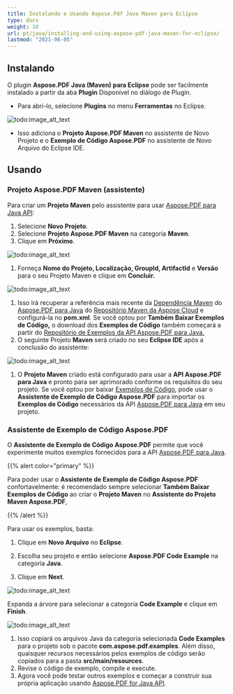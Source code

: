 ```yaml
---
title: Instalando e Usando Aspose.Pdf Java Maven para Eclipse
type: docs
weight: 10
url: pt/java/installing-and-using-aspose-pdf-java-maven-for-eclipse/
lastmod: "2021-06-05"
---
```


## Instalando

O plugin **Aspose.PDF Java (Maven) para Eclipse** pode ser facilmente instalado a partir da aba **Plugin** Disponível no diálogo de Plugin.

- Para abri-lo, selecione **Plugins** no menu **Ferramentas** no Eclipse.

![todo:image_alt_text](https://i.imgur.com/PCMRMUT.png)

- Isso adiciona o **Projeto Aspose.PDF Maven** no assistente de Novo Projeto e o **Exemplo de Código Aspose.PDF** no assistente de Novo Arquivo do Eclipse IDE.

## Usando

### Projeto Aspose.PDF Maven (assistente)

Para criar um **Projeto Maven** pelo assistente para usar [Aspose.PDF para Java API](http://www.aspose.com/java/pdf-component.aspx):

1. Selecione **Novo Projeto**.
1. Selecione **Projeto Aspose.PDF Maven** na categoria **Maven**.
1. Clique em **Próximo**.

![todo:image_alt_text](https://i.imgur.com/6iywqND.png)

1. Forneça **Nome do Projeto, Localização, GroupId, ArtifactId** e **Versão** para o seu Projeto Maven e clique em **Concluir.**

![todo:image_alt_text](https://i.imgur.com/zURjIn1.png)

1. Isso irá recuperar a referência mais recente da [Dependência Maven](https://repository.aspose.com/webapp/#/artifacts/browse/tree/General/repo/com/aspose/aspose-pdf/) do [Aspose.PDF para Java](http://www.aspose.com/java/pdf-component.aspx) do [Repositório Maven da Aspose Cloud](https://repository.aspose.com/webapp/#/artifacts/browse/tree/General/repo) e configurá-la no **pom.xml**. Se você optou por **Também Baixar Exemplos de Código,** o download dos **Exemplos de Código** também começará a partir do [Repositório de Exemplos da API Aspose.PDF para Java.](https://github.com/aspose-pdf/Aspose.PDF-for-Java/tree/master/Examples)
1. O seguinte Projeto **Maven** será criado no seu **Eclipse IDE** após a conclusão do assistente:

![todo:image_alt_text](https://i.imgur.com/xRfHrku.png)

1. O **Projeto Maven** criado está configurado para usar a **API Aspose.PDF para Java** e pronto para ser aprimorado conforme os requisitos do seu projeto. Se você optou por baixar [Exemplos de Código](https://github.com/aspose-pdf/Aspose.PDF-for-Java/tree/master/Examples), pode usar o **Assistente de Exemplo de Código Aspose.PDF** para importar os **Exemplos de Código** necessários da API [Aspose.PDF para Java](http://www.aspose.com/java/pdf-component.aspx) em seu projeto.

### Assistente de Exemplo de Código Aspose.PDF

O **Assistente de Exemplo de Código Aspose.PDF** permite que você experimente muitos exemplos fornecidos para a API [Aspose.PDF para Java](http://www.aspose.com/java/pdf-component.aspx).

{{% alert color="primary" %}}

Para poder usar o **Assistente de Exemplo de Código Aspose.PDF** confortavelmente: é recomendado sempre selecionar **Também Baixar Exemplos de Código** ao criar o **Projeto Maven** no **Assistente do Projeto Maven Aspose.PDF**,

{{% /alert %}}

Para usar os exemplos, basta:

1. Clique em **Novo Arquivo** no **Eclipse**.

1. Escolha seu projeto e então selecione **Aspose.PDF Code Example** na categoria **Java**.
1. Clique em **Next**.

![todo:image_alt_text](https://i.imgur.com/AuWybe8.png)

Expanda a árvore para selecionar a categoria **Code Example** e clique em **Finish**.

![todo:image_alt_text](https://i.imgur.com/PToFZjJ.png)

1. Isso copiará os arquivos Java da categoria selecionada **Code Examples** para o projeto sob o pacote **com.aspose.pdf.examples**. Além disso, quaisquer recursos necessários pelos exemplos de código serão copiados para a pasta **src/main/resources**.
1. Revise o código de exemplo, compile e execute.
1. Agora você pode testar outros exemplos e começar a construir sua própria aplicação usando [Aspose.PDF for Java API](http://www.aspose.com/java/pdf-component.aspx).